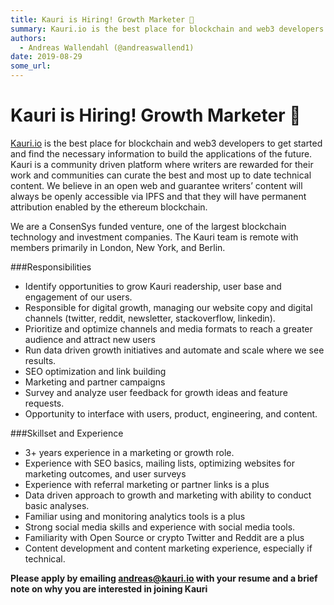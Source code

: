 ```yaml
---
title: Kauri is Hiring! Growth Marketer 🚀 
summary: Kauri.io is the best place for blockchain and web3 developers to get started and find the necessary information to build the applications of the future. Kauri is a community driven platform where writers are rewarded for their work and communities can curate the best and most up to date technical content. We believe in an open web and guarantee writers’ content will always be openly accessible via IPFS and that they will have permanent attribution enabled by the ethereum blockchain. We are a Con
authors:
  - Andreas Wallendahl (@andreaswallend1)
date: 2019-08-29
some_url: 
---
```


# Kauri is Hiring! Growth Marketer 🚀 


[Kauri.io](Kauri.io) is the best place for blockchain and web3 developers to get started and find the necessary information to build the applications of the future. Kauri is a community driven platform where writers are rewarded for their work and communities can curate the best and most up to date technical content. We believe in an open web and guarantee writers’ content will always be openly accessible via IPFS and that they will have permanent attribution enabled by the ethereum blockchain.

We are a ConsenSys funded venture, one of the largest blockchain technology and investment companies. The Kauri team is remote with members primarily in London, New York, and Berlin. 

###Responsibilities

- Identify opportunities to grow Kauri readership, user base and engagement of our users.
- Responsible for digital growth, managing our website copy and digital channels (twitter, reddit, newsletter, stackoverflow, linkedin).
- Prioritize and optimize channels and media formats to reach a greater audience and attract new users
- Run data driven growth initiatives and automate and scale where we see results. 
- SEO optimization and link building
- Marketing and partner campaigns
- Survey and analyze user feedback for growth ideas and feature requests.
- Opportunity to interface with users, product, engineering, and content.

###Skillset and Experience

- 3+ years experience in a marketing or growth role.
- Experience with SEO basics, mailing lists, optimizing websites for marketing outcomes, and user surveys
- Experience with referral marketing or partner links is a plus
- Data driven approach to growth and marketing with ability to conduct basic analyses.
- Familiar using and monitoring analytics tools is a plus
- Strong social media skills and experience with social media tools.
- Familiarity with Open Source or crypto Twitter and Reddit are a plus
- Content development and content marketing experience, especially if technical.

**Please apply by emailing andreas@kauri.io with your resume and a brief note on why you are interested in joining Kauri**